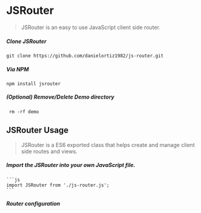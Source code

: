 # JSRouter
> JSRouter is an easy to use JavaScript client side router.

##### Clone JSRouter
    git clone https://github.com/danielortiz1982/js-router.git

##### Via NPM
    npm install jsrouter

##### (Optional) Remove/Delete Demo directory
     rm -rf demo

## JSRouter Usage
> JSRouter is a ES6 exported class that helps create and manage client side routes and views.
##### Import the JSRouter into your own JavaScript file.
    ```js
    import JSRouter from './js-router.js';
    ```

##### Router configuration
